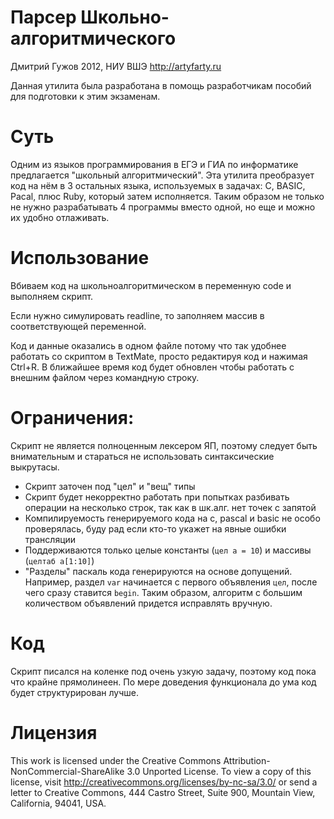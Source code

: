 Парсер Школьно-алгоритмического
=======================
Дмитрий Гужов 2012, НИУ ВШЭ
http://artyfarty.ru

Данная утилита была разработана в помощь разработчикам пособий для подготовки к этим экзаменам.

# Суть
Одним из языков программирования в ЕГЭ и ГИА по информатике предлагается "школьный алгоритмический". Эта утилита преобразует код на нём в 3 остальных языка, используемых в задачах: C, BASIC, Pacal, плюс Ruby, который затем исполняется. Таким образом не только не нужно разрабатывать 4 программы вместо одной, но еще и можно их удобно отлаживать.

# Использование
Вбиваем код на школьноалгоритмическом в переменную code и выполняем скрипт.

Если нужно симулировать readline, то заполняем массив в соответствующей переменной.

Код и данные оказались в одном файле потому что так удобнее работать со скриптом в TextMate, просто редактируя код и нажимая Ctrl+R. В ближайшее время код будет обновлен чтобы работать с внешним файлом через командную строку.

# Ограничения:
Скрипт не является полноценным лексером ЯП, поэтому следует быть внимательным и стараться не использовать синтаксические выкрутасы.

* Скрипт заточен под "цел" и "вещ" типы
* Скрипт будет некорректно работать при попытках разбивать операции на несколько строк, так как в шк.алг. нет точек с запятой
* Компилируемость генерируемого кода на c, pascal и basic не особо проверялась, буду рад если кто-то укажет на явные ошибки трансляции
* Поддерживаются только целые константы (`цел a = 10`) и массивы (`целтаб a[1:10]`)
* "Разделы" паскаль кода генерируются на основе допущений. Например, раздел `var` начинается с первого объявления `цел`, после чего сразу ставится `begin`. Таким образом, алгоритм с большим количеством объявлений придется исправлять вручную.

# Код
Скрипт писался на коленке под очень узкую задачу, поэтому код пока что крайне прямолинеен. По мере доведения функционала до ума код будет структурирован лучше.

# Лицензия
This work is licensed under the Creative Commons Attribution-NonCommercial-ShareAlike 3.0 Unported License. To view a copy of this license, visit http://creativecommons.org/licenses/by-nc-sa/3.0/ or send a letter to Creative Commons, 444 Castro Street, Suite 900, Mountain View, California, 94041, USA.